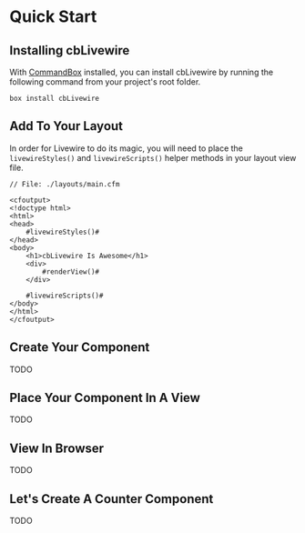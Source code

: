 # Quick Start

## Installing cbLivewire

With [CommandBox](https://commandbox.ortusbooks.com/) installed, you can install cbLivewire by running the following command from your project's root folder.

`box install cbLivewire`

## Add To Your Layout

In order for Livewire to do its magic, you will need to place the `livewireStyles()`  and `livewireScripts()` helper methods in your layout view file. 

```text
// File: ./layouts/main.cfm

<cfoutput>
<!doctype html>
<html>
<head>
	#livewireStyles()#
</head>
<body>
	<h1>cbLivewire Is Awesome</h1>
	<div>
		#renderView()#
	</div>

	#livewireScripts()#
</body>
</html>
</cfoutput>
```

## Create Your Component

TODO

## Place Your Component In A View

TODO

## View In Browser

TODO

## Let's Create A Counter Component

TODO

##  



